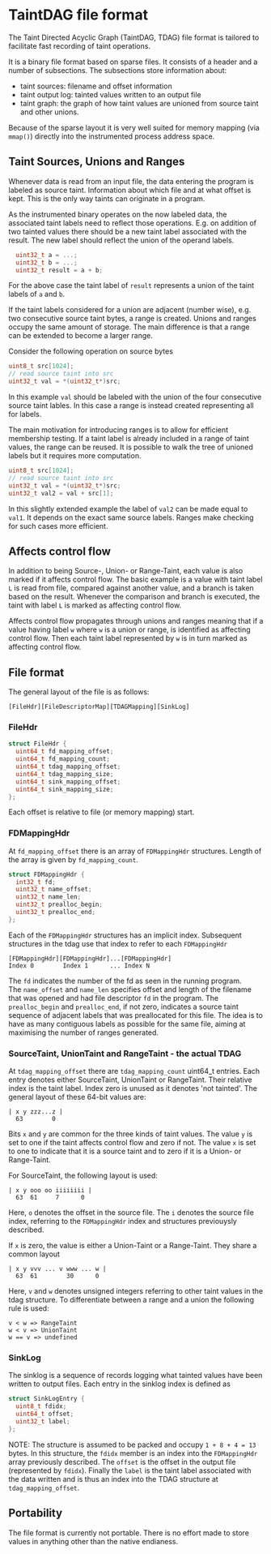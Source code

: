 # TaintDAG file format

The Taint Directed Acyclic Graph (TaintDAG, TDAG) file format is tailored to facilitate fast recording of taint operations.

It is a binary file format based on sparse files. It consists of a header and a number of subsections. The subsections store information about:
* taint sources: filename and offset information
* taint output log: tainted values written to an output file
* taint graph: the graph of how taint values are unioned from source taint and other unions.

Because of the sparse layout it is very well suited for memory mapping (via `mmap()`) directly into the instrumented process address space.

## Taint Sources, Unions and Ranges
Whenever data is read from an input file, the data entering the program is labeled as source taint. Information about which file and at what offset is kept. This is the only way taints can originate in a program.

As the instrumented binary operates on the now labeled data, the associated taint labels need to reflect those operations. E.g. on addition of two tainted values there should be a new taint label associated with the result. The new label should reflect the union of the operand labels.
```C
  uint32_t a = ...;
  uint32_t b = ...;
  uint32_t result = a + b;
```
For the above case the taint label of `result` represents a union of the taint labels of `a` and `b`.

If the taint labels considered for a union are adjacent (number wise), e.g. two consecutive source taint bytes, a range is created. Unions and ranges occupy the same amount of storage. The main difference is that a range can be extended to become a larger range.

Consider the following operation on source bytes
```C
uint8_t src[1024];
// read source taint into src
uint32_t val = *(uint32_t*)src;
```
In this example `val` should be labeled with the union of the four consecutive source taint lables. In this case a range is instead created representing all for labels. 

The main motivation for introducing ranges is to allow for efficient membership testing. If a taint label is already included in a range of taint values, the range can be reused. It is possible to walk the tree of unioned labels but it requires more computation.

```C
uint8_t src[1024];
// read source taint into src
uint32_t val = *(uint32_t*)src;
uint32_t val2 = val + src[1];
```
In this slightly extended example the label of `val2` can be made equal to `val1`. It depends on the exact same source labels. Ranges make checking for such cases more efficient.

## Affects control flow
In addition to being Source-, Union- or Range-Taint, each value is also marked if it affects control flow. The basic example is a value with taint label `L` is read from file, compared against another value, and a branch is taken based on the result. Whenever the comparison and branch is executed, the taint with label `L` is marked as affecting control flow.

Affects control flow propagates through unions and ranges meaning that if a value having label `w` where `w` is a union or range, is identified as affecting control flow. Then each taint label represented by `w` is in turn marked as affecting control flow.

## File format
The general layout of the file is as follows:
```
[FileHdr][FileDescriptorMap][TDAGMapping][SinkLog]
```

### FileHdr
```C
struct FileHdr {
  uint64_t fd_mapping_offset;
  uint64_t fd_mapping_count;
  uint64_t tdag_mapping_offset;
  uint64_t tdag_mapping_size;
  uint64_t sink_mapping_offset;
  uint64_t sink_mapping_size;
};
```
Each offset is relative to file (or memory mapping) start.

### FDMappingHdr
At `fd_mapping_offset` there is an array of `FDMappingHdr` structures. Length of the array is given by  `fd_mapping_count`.
```C
struct FDMappingHdr {
  int32_t fd;
  uint32_t name_offset;
  uint32_t name_len;
  uint32_t prealloc_begin;
  uint32_t prealloc_end;
};
```
Each of the `FDMappingHdr` structures has an implicit index. Subsequent structures in the tdag use that index to refer to each `FDMappingHdr`
```
[FDMappingHdr][FDMappingHdr]...[FDMappingHdr]
Index 0        Index 1      ... Index N
```
The `fd` indicates the number of the fd as seen in the running program.  
The `name_offset` and `name_len` specifies offset and length of the filename that was opened and had file descriptor `fd` in the program.
The `prealloc_begin` and `prealloc_end`, if not zero, indicates a source taint sequence of adjacent labels that was preallocated for this file. The idea is to have as many contiguous labels as possible for the same file, aiming at maximising the number of ranges generated.

### SourceTaint, UnionTaint and RangeTaint - the actual TDAG
At `tdag_mapping_offset` there are `tdag_mapping_count` uint64_t entries. Each entry denotes either SourceTaint, UnionTaint or RangeTaint. Their relative index is the taint label. Index zero is unused as it denotes 'not tainted'. The general layout of these 64-bit values are:
```
| x y zzz...z |
  63        0
``` 
Bits `x` and `y` are common for the three kinds of taint values. The value `y` is set to one if the taint affects control flow and zero if not. The value `x` is set to one to indicate that it is a source taint and
to zero if it is a Union- or Range-Taint.

For SourceTaint, the following layout is used:
```
| x y ooo oo iiiiiiii |
  63  61     7      0
```
Here, `o` denotes the offset in the source file. The `i` denotes the source file index, referring to the `FDMappingHdr` index and structures previouysly described.

If `x` is zero, the value is either a Union-Taint or a Range-Taint. They share a common layout
```
| x y vvv ... v www ... w |
  63  61        30      0
```
Here, `v` and `w` denotes unsigned integers referring to other taint values in the tdag structure. To differentiate between a range and a union the following rule is used:
```
v < w => RangeTaint
w < v => UnionTaint
w == v => undefined
```
### SinkLog
The sinklog is a sequence of records logging what tainted values have been written to output files. Each entry in the sinklog index is defined as
```C
struct SinkLogEntry {
  uint8_t fdidx;
  uint64_t offset;
  uint32_t label;
};
```
NOTE: The structure is assumed to be packed and occupy `1 + 8 + 4 = 13` bytes.
In this structure, the `fdidx` member is an index into the `FDMappingHdr` array previously described. The `offset` is the offset in the output file (represented by `fdidx`). Finally the `label` is the taint label associated with the data written and is thus an index into the TDAG structure at `tdag_mapping_offset`.



## Portability
The file format is currently not portable. There is no effort made to store values in anything other than the native endianess.